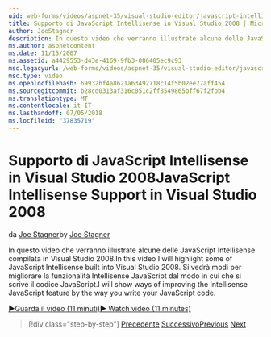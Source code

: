 ```yaml
---
uid: web-forms/videos/aspnet-35/visual-studio-editor/javascript-intellisense-support-in-visual-studio-2008
title: Supporto di JavaScript Intellisense in Visual Studio 2008 | Microsoft Docs
author: JoeStagner
description: In questo video che verranno illustrate alcune delle JavaScript Intellisense compilata in Visual Studio 2008. Si vedrà modi per migliorare il featu Intellisense JavaScript...
ms.author: aspnetcontent
ms.date: 11/15/2007
ms.assetid: a4429553-d43e-4169-9fb3-086405ec9c93
msc.legacyurl: /web-forms/videos/aspnet-35/visual-studio-editor/javascript-intellisense-support-in-visual-studio-2008
msc.type: video
ms.openlocfilehash: 69932bf4a8621a63492718c14f5b02ee77aff454
ms.sourcegitcommit: b28cd0313af316c051c2ff8549865bff67f2fbb4
ms.translationtype: MT
ms.contentlocale: it-IT
ms.lasthandoff: 07/05/2018
ms.locfileid: "37835719"
---
```

<a name="javascript-intellisense-support-in-visual-studio-2008"></a><span data-ttu-id="fd1ca-104">Supporto di JavaScript Intellisense in Visual Studio 2008</span><span class="sxs-lookup"><span data-stu-id="fd1ca-104">JavaScript Intellisense Support in Visual Studio 2008</span></span>
====================
<span data-ttu-id="fd1ca-105">da [Joe Stagner](https://github.com/JoeStagner)</span><span class="sxs-lookup"><span data-stu-id="fd1ca-105">by [Joe Stagner](https://github.com/JoeStagner)</span></span>

<span data-ttu-id="fd1ca-106">In questo video che verranno illustrate alcune delle JavaScript Intellisense compilata in Visual Studio 2008.</span><span class="sxs-lookup"><span data-stu-id="fd1ca-106">In this video I will highlight some of JavaScript Intellisense built into Visual Studio 2008.</span></span> <span data-ttu-id="fd1ca-107">Si vedrà modi per migliorare la funzionalità Intellisense JavaScript dal modo in cui che si scrive il codice JavaScript.</span><span class="sxs-lookup"><span data-stu-id="fd1ca-107">I will show ways of improving the Intellisense JavaScript feature by the way you write your JavaScript code.</span></span>

[<span data-ttu-id="fd1ca-108">&#9654;Guarda il video (11 minuti)</span><span class="sxs-lookup"><span data-stu-id="fd1ca-108">&#9654; Watch video (11 minutes)</span></span>](https://channel9.msdn.com/Blogs/ASP-NET-Site-Videos/javascript-intellisense-support-in-visual-studio-2008)

> [!div class="step-by-step"]
> <span data-ttu-id="fd1ca-109">[Precedente](new-designer-support-in-visual-studio-2008.md)
> [Successivo](javascript-debugging-in-visual-studio-2008.md)</span><span class="sxs-lookup"><span data-stu-id="fd1ca-109">[Previous](new-designer-support-in-visual-studio-2008.md)
[Next](javascript-debugging-in-visual-studio-2008.md)</span></span>
